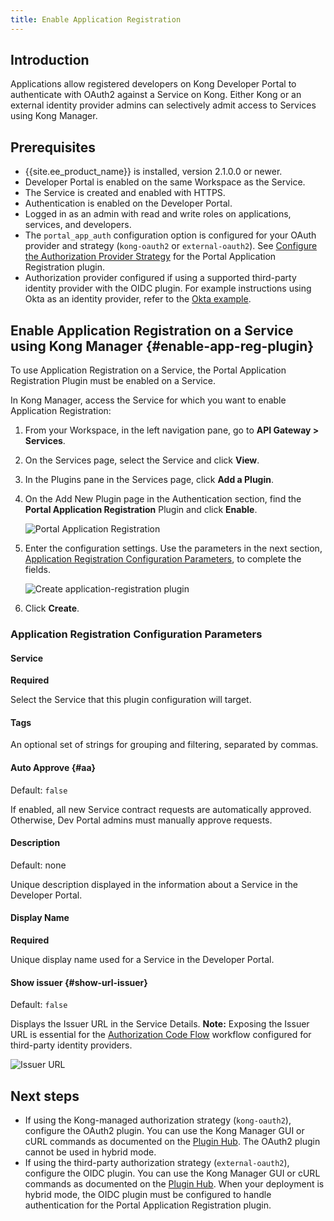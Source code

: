 ```yaml
---
title: Enable Application Registration
---
```


## Introduction
Applications allow registered developers on Kong Developer Portal to
authenticate with OAuth2 against a Service on Kong. Either Kong or an
external identity provider
admins can selectively admit access to Services using Kong Manager.

## Prerequisites
* {{site.ee_product_name}} is installed, version 2.1.0.0 or newer.
* Developer Portal is enabled on the same Workspace as the Service.
* The Service is created and enabled with HTTPS.
* Authentication is enabled on the Developer Portal.
* Logged in as an admin with read and write roles on applications, services, and
  developers.
* The `portal_app_auth` configuration option is configured for your OAuth provider
  and strategy (`kong-oauth2` or `external-oauth2`). See
[Configure the Authorization Provider Strategy](/enterprise/{{page.kong_version}}/developer-portal/administration/application-registration/#portal-app-auth) for the Portal Application Registration plugin.
* Authorization provider configured if using a supported third-party
identity provider with the OIDC plugin. For example instructions using Okta
as an identity provider, refer to the [Okta example](/enterprise/{{page.kong_version}}/developer-portal/administration/application-registration/okta-config).

## Enable Application Registration on a Service using Kong Manager {#enable-app-reg-plugin}

To use Application Registration on a Service, the Portal Application Registration
Plugin must be enabled on a Service.

In Kong Manager, access the Service for which you want to enable Application Registration:

1. From your Workspace, in the left navigation pane, go to **API Gateway > Services**.
2. On the Services page, select the Service and click **View**.
3. In the Plugins pane in the Services page, click **Add a Plugin**.
4. On the Add New Plugin page in the Authentication section, find the
   **Portal Application Registration** Plugin and click **Enable**.

   ![Portal Application Registration](/assets/images/docs/dev-portal/app-reg-plugin-panel.png)

5. Enter the configuration settings. Use the parameters in the next section,
   [Application Registration Configuration Parameters](#application-registration-configuration-parameters),
   to complete the fields.

   ![Create application-registration plugin](/assets/images/docs/dev-portal/create-app-reg-plugin-form.png)

6. Click **Create**.

### Application Registration Configuration Parameters

#### Service

**Required**

Select the Service that this plugin configuration will target.

#### Tags

An optional set of strings for grouping and filtering, separated by commas.

#### Auto Approve {#aa}

Default: `false`

If enabled, all new Service contract requests are automatically
approved. Otherwise, Dev Portal admins must manually approve requests.

#### Description

Default: none

Unique description displayed in the information about a Service in the Developer Portal.

#### Display Name

**Required**

Unique display name used for a Service in the Developer Portal.

#### Show issuer {#show-url-issuer}

Default: `false`

Displays the Issuer URL in the Service Details. **Note:** Exposing
the Issuer URL is essential for the
[Authorization Code Flow](/enterprise/{{page.kong_version}}/developer-portal/administration/application-registration/3rd-party-oauth/#ac-flow)
workflow configured for third-party identity providers.

![Issuer URL](/assets/images/docs/dev-portal/dev-portal-issuer-url.png)

## Next steps

* If using the Kong-managed authorization strategy
(`kong-oauth2`), configure the OAuth2 plugin.
 You can use the Kong Manager GUI or cURL commands as documented on the
 [Plugin Hub](/hub/kong-inc/oauth2). The OAuth2 plugin cannot be used in hybrid mode.
* If using the third-party authorization strategy
(`external-oauth2`), configure the OIDC plugin. You can use the Kong Manager GUI
or cURL commands as documented on the [Plugin Hub](/hub/kong-inc/openid-connect).
When your deployment is hybrid mode, the OIDC plugin must be configured to handle
authentication for the Portal Application Registration plugin.
